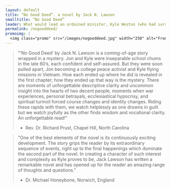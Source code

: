 ```yaml
---
layout: default
title: “No Good Deed”. a novel by Jack N. Lawson
smalltitle: “No Good Deed”
leader: What would lead an ordained minister, Kyle Weston (who had survived the Vietnam War), to commit suicide four decades later by hanging himself in the church? And why would he wear a T-Shirt proclaiming Death from Above? Why would he send letters to both his best friend, Rev. Jon Braddock, and his enemies prior to his death, arranging for all of them to find him at the same time? It is these questions and more that Jon Bradford seeks to answer in the wake of losing his best friend. And the journey to find their answers is more unsettling than he could have imagined. No Good Deed examines America’s two great conflicting passions - war and religion - and their interaction over four decades.
permalink: /nogooddeed/
promoimg: |
  <img class="promo" src="/images/nogooddeed.jpg" width="250" alt="Front cover of Jack's latest book, No Good Deed" />
---
```

> "‘No Good Deed’ by Jack N. Lawson is a coming-of-age story wrapped in a mystery. Jon and Kyle were inseparable school chums in the late 60’s, each confident and self-assured. But they were soon pulled apart, Jon becoming a college peace activist and Kyle flying missions in Vietnam. How each ended up where he did is revealed in the first chapter; how they ended up that way is the mystery. There are moments of unforgettable descriptive clarity and uncommon insight into the hearts of two decent people, moments when war experiences, personal betrayals, ecclesiastical hypocrisy, and spiritual turmoil forced course changes and identity changes. Riding these rapids with them, we watch helplessly as one drowns in guilt but we watch joyfully as the other finds wisdom and vocational clarity. An unforgettable read!"   
> - Rev. Dr. Richard Prust, Chapel Hill, North Carolina

> "One of the best elements of the novel is its continuously exciting development. The story grips the reader by its extraordinary sequence of events, right up to the final happenings which dominate the second part of the novel.  In creating a character of such interest and complexity as Kyle proves to be, Jack Lawson has written a remarkable novel and has opened up for the reader an amazing range of thoughts and questions."   
> - Dr. Michael Honeybone, Norwich, England
